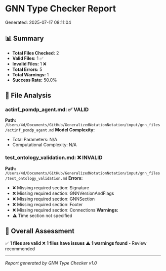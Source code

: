 # GNN Type Checker Report
Generated: 2025-07-17 08:11:04

## 📊 Summary

- **Total Files Checked:** 2
- **Valid Files:** 1 ✅
- **Invalid Files:** 1 ❌
- **Total Errors:** 5
- **Total Warnings:** 1
- **Success Rate:** 50.0%

## 📁 File Analysis

### actinf_pomdp_agent.md: ✅ VALID
**Path:** `/Users/4d/Documents/GitHub/GeneralizedNotationNotation/input/gnn_files/actinf_pomdp_agent.md`
**Model Complexity:**
  - Total Parameters: N/A
  - Computational Complexity: N/A

### test_ontology_validation.md: ❌ INVALID
**Path:** `/Users/4d/Documents/GitHub/GeneralizedNotationNotation/input/gnn_files/test_ontology_validation.md`
**Errors:**
  - ❌ Missing required section: Signature
  - ❌ Missing required section: GNNVersionAndFlags
  - ❌ Missing required section: GNNSection
  - ❌ Missing required section: Footer
  - ❌ Missing required section: Connections
**Warnings:**
  - ⚠️ Time section not specified

## 🎯 Overall Assessment

✅ **1 files are valid**
❌ **1 files have issues**
⚠️ **1 warnings found** - Review recommended

---
*Report generated by GNN Type Checker v1.0*